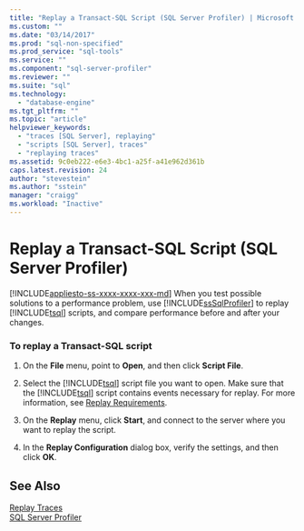 ```yaml
---
title: "Replay a Transact-SQL Script (SQL Server Profiler) | Microsoft Docs"
ms.custom: ""
ms.date: "03/14/2017"
ms.prod: "sql-non-specified"
ms.prod_service: "sql-tools"
ms.service: ""
ms.component: "sql-server-profiler"
ms.reviewer: ""
ms.suite: "sql"
ms.technology: 
  - "database-engine"
ms.tgt_pltfrm: ""
ms.topic: "article"
helpviewer_keywords: 
  - "traces [SQL Server], replaying"
  - "scripts [SQL Server], traces"
  - "replaying traces"
ms.assetid: 9c0eb222-e6e3-4bc1-a25f-a41e962d361b
caps.latest.revision: 24
author: "stevestein"
ms.author: "sstein"
manager: "craigg"
ms.workload: "Inactive"
---
```

# Replay a Transact-SQL Script (SQL Server Profiler)
[!INCLUDE[appliesto-ss-xxxx-xxxx-xxx-md](../../includes/appliesto-ss-xxxx-xxxx-xxx-md.md)]
  When you test possible solutions to a performance problem, use [!INCLUDE[ssSqlProfiler](../../includes/sssqlprofiler-md.md)] to replay [!INCLUDE[tsql](../../includes/tsql-md.md)] scripts, and compare performance before and after your changes.  
  
### To replay a Transact-SQL script  
  
1.  On the **File** menu, point to **Open**, and then click **Script File**.  
  
2.  Select the [!INCLUDE[tsql](../../includes/tsql-md.md)] script file you want to open. Make sure that the [!INCLUDE[tsql](../../includes/tsql-md.md)] script contains events necessary for replay. For more information, see [Replay Requirements](../../tools/sql-server-profiler/replay-requirements.md).  
  
3.  On the **Replay** menu, click **Start**, and connect to the server where you want to replay the script.  
  
4.  In the **Replay Configuration** dialog box, verify the settings, and then click **OK**.  
  
## See Also  
 [Replay Traces](../../tools/sql-server-profiler/replay-traces.md)   
 [SQL Server Profiler](../../tools/sql-server-profiler/sql-server-profiler.md)  
  
  
